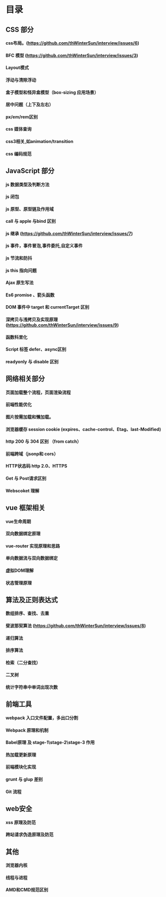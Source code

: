 
# 目录

## CSS 部分

#### css布局。(https://github.com/thWinterSun/interview/issues/6)
#### BFC 模型 (https://github.com/thWinterSun/interview/issues/3)
#### Layout模式
#### 浮动与清除浮动
#### 盒子模型和怪异盒模型（box-sizing 应用场景）
#### 居中问题（上下及左右）
#### px/em/rem区别
#### css 媒体查询
#### css3相关,如animation/transition
#### css 编码规范

## JavaScript 部分

#### js 数据类型及判断方法
#### js 闭包
#### js 原型、原型链及作用域
#### call 与 apple 与bind 区别
#### js 继承 (https://github.com/thWinterSun/interview/issues/7)
#### js 事件，事件冒泡,事件委托,自定义事件
#### js 节流和防抖
#### js this 指向问题
#### Ajax 原生写法
#### Es6 promise 、箭头函数
#### DOM 事件中 target 和 currentTarget 区别
#### 深拷贝与浅拷贝及实现原理 (https://github.com/thWinterSun/interview/issues/9)
#### 函数科里化
#### Script 标签 defer、async区别
#### readyonly 与 disable 区别

## 网络相关部分

#### 页面加载整个流程，页面渲染流程
#### 前端性能优化
#### 图片按需加载和懒加载。
#### 浏览器缓存 session cookie (expires、cache-control、Etag、last-Modified)
#### http 200 与 304 区别 （from catch）
#### 前端跨域（jsonp和 cors）
#### HTTP状态码 http 2.0、HTTPS
#### Get 与 Post请求区别
#### Webscoket 理解

## vue 框架相关

#### vue生命周期
#### 双向数据绑定原理
#### vue-router 实现原理和思路
#### 单向数据流与双向数据绑定
#### 虚拟DOM理解
#### 状态管理原理

## 算法及正则表达式
#### 数组排序、查找、去重
#### 斐波那契算法 (https://github.com/thWinterSun/interview/issues/8)
#### 递归算法
#### 排序算法
#### 检索（二分查找）
#### 二叉树
#### 统计字符串中单词出现次数

## 前端工具
#### webpack 入口文件配置，多出口分割
#### Webpack 原理和机制
#### Babel原理 及 stage-1\stage-2\stage-3 作用 
#### 热加载更新原理
#### 前端模块化实现
#### grunt 与 glup 差别
#### Git 流程

## web安全
#### xss 原理及防范
#### 跨站请求伪造原理及防范

## 其他

#### 浏览器内核
#### 线程与进程
#### AMD和CMD规范区别







